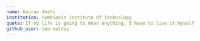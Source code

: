 ```yaml
---
name: Gaurav Joshi
institution: Symbiosis Institute Of Technology
quote: If my life is going to mean anything, I have to live it myself
github_user: leo-valdez
---
```

